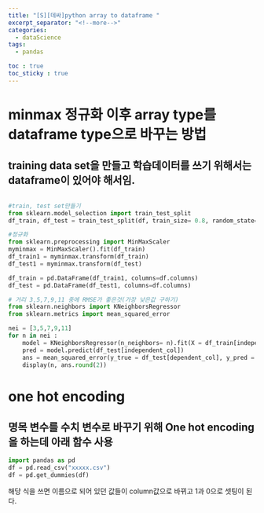 ```yaml
---
title: "[S][데싸]python array to dataframe "
excerpt_separator: "<!--more-->"
categories:
  - dataScience
tags:
  - pandas

toc : true
toc_sticky : true
---
```


# minmax 정규화 이후 array type를 dataframe type으로 바꾸는 방법
## training data set을 만들고 학습데이터를 쓰기 위해서는 dataframe이 있어야 해서임. 

```python

#train, test set만들기
from sklearn.model_selection import train_test_split
df_train, df_test = train_test_split(df, train_size= 0.8, random_state=123)

#정규화
from sklearn.preprocessing import MinMaxScaler
myminmax = MinMaxScaler().fit(df_train)
df_train1 = myminmax.transform(df_train)
df_test1 = myminmax.transform(df_test)

df_train = pd.DataFrame(df_train1, columns=df.columns)
df_test = pd.DataFrame(df_test1, columns=df.columns)

# 거리 3,5,7,9,11 중에 RMSE가 좋은것(가장 낮은값 구하기)
from sklearn.neighbors import KNeighborsRegressor
from sklearn.metrics import mean_squared_error

nei = [3,5,7,9,11]
for n in nei :
    model = KNeighborsRegressor(n_neighbors= n).fit(X = df_train[independent_col], y = df_train[dependent_col])
    pred = model.predict(df_test[independent_col])
    ans = mean_squared_error(y_true = df_test[dependent_col], y_pred = pred)**0.5
    display(n, ans.round(2))

```

# one hot encoding
## 명목 변수를 수치 변수로 바꾸기 위해 One hot encoding을 하는데 아래 함수 사용
```python
import pandas as pd
df = pd.read_csv("xxxxx.csv")
df = pd.get_dummies(df)
```
해당 식을 쓰면 이름으로 되어 있던 값들이 column값으로 바뀌고 1과 0으로 셋팅이 된다. 
